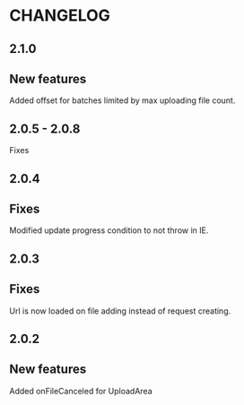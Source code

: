 CHANGELOG
===

2.1.0
--
New features
-

Added offset for batches limited by max uploading file count.


2.0.5 - 2.0.8
--

Fixes


2.0.4
--

Fixes
-

Modified update progress condition to not throw in IE.

2.0.3
--

Fixes
-

Url is now loaded on file adding instead of request creating.

2.0.2
--

New features
-

Added onFileCanceled for UploadArea
